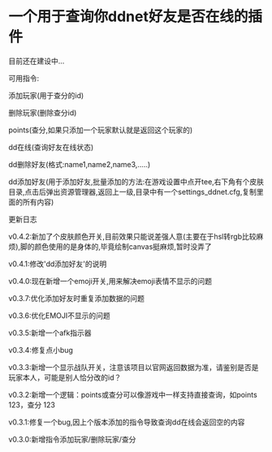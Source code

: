 # 一个用于查询你ddnet好友是否在线的插件
目前还在建设中...

可用指令:

添加玩家(用于查分的id)

删除玩家(删除查分id)

points(查分,如果只添加一个玩家默认就是返回这个玩家的)

dd在线(查询好友在线状态)

dd删除好友(格式:name1,name2,name3,.....)

dd添加好友(用于添加好友,批量添加的方法:在游戏设置中点开tee,右下角有个皮肤目录,点击后弹出资源管理器,返回上一级,目录中有一个settings_ddnet.cfg,复制里面的所有内容)


更新日志

v0.4.2:新加了个皮肤颜色开关,目前效果只能说差强人意(主要在于hsl转rgb比较麻烦),脚的颜色使用的是身体的,毕竟绘制canvas挺麻烦,暂时没弄了

v0.4.1:修改'dd添加好友'的说明

v0.4.0:现在新增一个emoji开关,用来解决emoji表情不显示的问题

v0.3.7:优化添加好友时重复添加数据的问题

v0.3.6:优化EMOJI不显示的问题

v0.3.5:新增一个afk指示器

v0.3.4:修复点小bug

v0.3.3:新增一个显示战队开关，注意该项目以官网返回数据为准，请鉴别是否是玩家本人，可能是别人恰分改的id？

v0.3.2:新增一个逻辑：points或查分可以像游戏中一样支持直接查询，如points 123，查分 123

v0.3.1:修复一个bug,因上个版本添加的指令导致查询dd在线会返回空的内容

v0.3.0:新增指令添加玩家/删除玩家/查分